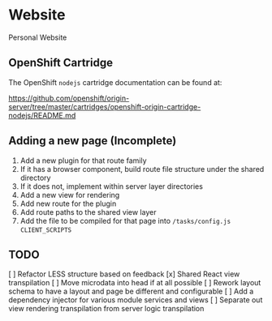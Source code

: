 # Website

Personal Website

## OpenShift Cartridge

The OpenShift `nodejs` cartridge documentation can be found at:

https://github.com/openshift/origin-server/tree/master/cartridges/openshift-origin-cartridge-nodejs/README.md

## Adding a new page (Incomplete)
 1. Add a new plugin for that route family
   1. If it has a browser component, build route file structure under the shared directory
   1. If it does not, implement within server layer directories
 1. Add a new view for rendering
 1. Add new route for the plugin
 1. Add route paths to the shared view layer
 1. Add the file to be compiled for that page into `/tasks/config.js` `CLIENT_SCRIPTS`

## TODO
 [ ] Refactor LESS structure based on feedback
 [x] Shared React view transpilation
 [ ] Move microdata into head if at all possible
 [ ] Rework layout schema to have a layout and page be different and configurable
 [ ] Add a dependency injector for various module services and views
 [ ] Separate out view rendering transpilation from server logic transpilation